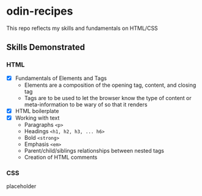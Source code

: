 # odin-recipes

This repo reflects my skills and fundamentals on HTML/CSS

## Skills Demonstrated

### HTML

- [x] Fundamentals of Elements and Tags
    - Elements are a composition of the opening tag, content, and closing tag
    - Tags are to be used to let the browser know the type of content or meta-information to be wary of so that it renders
- [x] HTML boilerplate
- [x] Working with text
    - Paragraphs `<p>`
    - Headings   `<h1, h2, h3, ... h6>`
    - Bold       `<strong>`
    - Emphasis   `<em>`
    - Parent/child/siblings relationships between nested tags
    - Creation of HTML comments


### CSS

placeholder